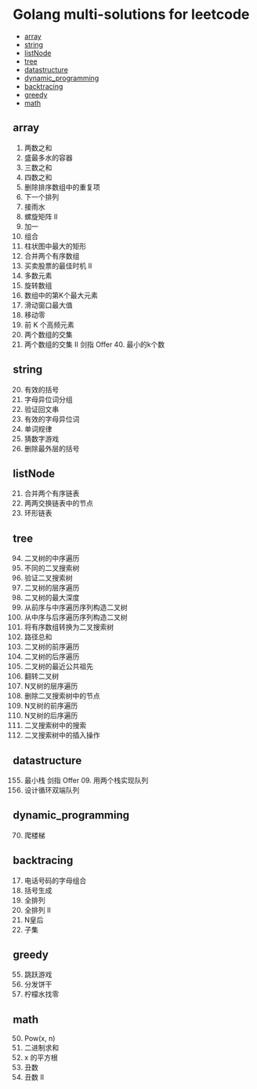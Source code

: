 # Golang multi-solutions for leetcode

* [array](#array)
* [string](#string)
* [listNode](#listNode)
* [tree](#tree)
* [datastructure](#datastructure)
* [dynamic_programming](#dynamic-programming)
* [backtracing](#backtracing)
* [greedy](#greedy)
* [math](#math)

## array
1. 两数之和
11. 盛最多水的容器
15. 三数之和
18. 四数之和
26. 删除排序数组中的重复项
31. 下一个排列
42. 接雨水
59. 螺旋矩阵 II
66. 加一
77. 组合
84. 柱状图中最大的矩形
88. 合并两个有序数组
122. 买卖股票的最佳时机 II
169. 多数元素
189. 旋转数组
215. 数组中的第K个最大元素
239. 滑动窗口最大值
283. 移动零
347. 前 K 个高频元素
349. 两个数组的交集
350. 两个数组的交集 II
剑指 Offer 40. 最小的k个数

## string
20. 有效的括号
49. 字母异位词分组
125. 验证回文串
242. 有效的字母异位词
290. 单词规律
299. 猜数字游戏
1021. 删除最外层的括号

## listNode
21. 合并两个有序链表
24. 两两交换链表中的节点
141. 环形链表

## tree
94. 二叉树的中序遍历
96. 不同的二叉搜索树
98. 验证二叉搜索树
102. 二叉树的层序遍历
104. 二叉树的最大深度
105. 从前序与中序遍历序列构造二叉树
106. 从中序与后序遍历序列构造二叉树
108. 将有序数组转换为二叉搜索树
112. 路径总和
144. 二叉树的前序遍历
145. 二叉树的后序遍历
236. 二叉树的最近公共祖先
266. 翻转二叉树
429. N叉树的层序遍历
450. 删除二叉搜索树中的节点
589. N叉树的前序遍历
590. N叉树的后序遍历
700. 二叉搜索树中的搜索
701. 二叉搜索树中的插入操作

## datastructure
155. 最小栈
剑指 Offer 09. 用两个栈实现队列
641. 设计循环双端队列

## dynamic_programming
70. 爬楼梯

## backtracing
17. 电话号码的字母组合
22. 括号生成
46. 全排列
47. 全排列 II
51. N皇后
78. 子集

## greedy
55. 跳跃游戏
455. 分发饼干
860. 柠檬水找零

## math
50. Pow(x, n)
67. 二进制求和
69. x 的平方根
263. 丑数
264. 丑数 II